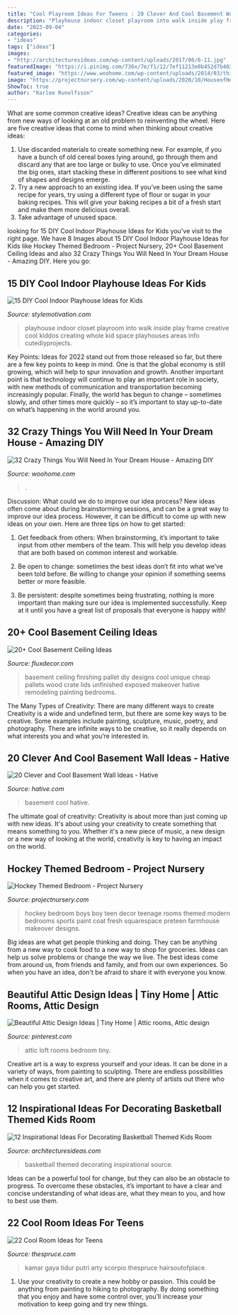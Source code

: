 ```yaml
---
title: "Cool Playroom Ideas For Tweens : 20 Clever And Cool Basement Wall Ideas"
description: "Playhouse indoor closet playroom into walk inside play frame creative cool kiddos creating whole kid space playhouses areas info cutediyprojects"
date: "2023-09-04"
categories:
- "ideas"
tags: ["ideas"]
images:
- "http://architecturesideas.com/wp-content/uploads/2017/06/6-11.jpg"
featuredImage: "https://i.pinimg.com/736x/7e/f1/12/7ef11213e0b452d7b4039c0124712364--attic-ideas-attic-design-ideas.jpg?b=t"
featured_image: "https://www.woohome.com/wp-content/uploads/2014/03/things-in-your-dream-house-22.jpg"
image: "https://projectnursery.com/wp-content/uploads/2020/10/HouseofHockeyRoom23.jpg"
ShowToc: true
author: "Karlee Runolfsson"
---
```



What are some common creative ideas?
Creative ideas can be anything from new ways of looking at an old problem to reinventing the wheel. Here are five creative ideas that come to mind when thinking about creative ideas: 
1. Use discarded materials to create something new. For example, if you have a bunch of old cereal boxes lying around, go through them and discard any that are too large or bulky to use. Once you’ve eliminated the big ones, start stacking these in different positions to see what kind of shapes and designs emerge.
2. Try a new approach to an existing idea. If you’ve been using the same recipe for years, try using a different type of flour or sugar in your baking recipes. This will give your baking recipes a bit of a fresh start and make them more delicious overall.
3. Take advantage of unused space.

	

		
looking for 15 DIY Cool Indoor Playhouse Ideas for Kids you've visit to the right page. We have 8 Images about 15 DIY Cool Indoor Playhouse Ideas for Kids like Hockey Themed Bedroom - Project Nursery, 20+ Cool Basement Ceiling Ideas and also 32 Crazy Things You Will Need In Your Dream House - Amazing DIY. Here you go:
		
    
## 15 DIY Cool Indoor Playhouse Ideas For Kids

<img loading=lazy src="https://stylemotivation.com/wp-content/uploads/2020/02/Walk-in-Closet-into-Playhouse.jpg" onerror="this.onerror=null;this.src='https://tse2.mm.bing.net/th?id=OIP.tAqGppktuzf05H3WCGZpVwHaNK&amp;pid=15.1';" alt="15 DIY Cool Indoor Playhouse Ideas for Kids">

_Source: stylemotivation.com_

>playhouse indoor closet playroom into walk inside play frame creative cool kiddos creating whole kid space playhouses areas info cutediyprojects. 

	

Key Points:
Ideas for 2022 stand out from those released so far, but there are a few key points to keep in mind. One is that the global economy is still growing, which will help to spur innovation and growth. Another important point is that technology will continue to play an important role in society, with new methods of communication and transportation becoming increasingly popular. Finally, the world has begun to change – sometimes slowly, and other times more quickly – so it’s important to stay up-to-date on what’s happening in the world around you.

    
## 32 Crazy Things You Will Need In Your Dream House - Amazing DIY

<img loading=lazy src="https://www.woohome.com/wp-content/uploads/2014/03/things-in-your-dream-house-22.jpg" onerror="this.onerror=null;this.src='https://tse2.mm.bing.net/th?id=OIP.zPwxZEJXg65nLOd2dsQEdgHaG7&amp;pid=15.1';" alt="32 Crazy Things You Will Need In Your Dream House - Amazing DIY">

_Source: woohome.com_

>. 

	

Discussion: What could we do to improve our idea process?
New ideas often come about during brainstorming sessions, and can be a great way to improve our idea process. However, it can be difficult to come up with new ideas on your own. Here are three tips on how to get started:
1. Get feedback from others: When brainstorming, it’s important to take input from other members of the team. This will help you develop ideas that are both based on common interest and workable.

2. Be open to change: sometimes the best ideas don’t fit into what we’ve been told before. Be willing to change your opinion if something seems better or more feasible.

3. Be persistent: despite sometimes being frustrating, nothing is more important than making sure our idea is implemented successfully. Keep at it until you have a great list of proposals that everyone is happy with!

    
## 20+ Cool Basement Ceiling Ideas

<img loading=lazy src="http://fluxdecor.com/wp-content/uploads/2014/05/basement-ceiling-ideas/8-basement-ceiling-old-pallet-crate-lids.jpg" onerror="this.onerror=null;this.src='https://tse1.mm.bing.net/th?id=OIP._k03zU26J4I17ADyjXtqvwHaJ4&amp;pid=15.1';" alt="20+ Cool Basement Ceiling Ideas">

_Source: fluxdecor.com_

>basement ceiling finishing pallet diy designs cool unique cheap pallets wood crate lids unfinished exposed makeover hative remodeling painting bedrooms. 

	

The Many Types of Creativity: There are many different ways to create
Creativity is a wide and undefined term, but there are some key ways to be creative. Some examples include painting, sculpture, music, poetry, and photography. There are infinite ways to be creative, so it really depends on what interests you and what you’re interested in.

    
## 20 Clever And Cool Basement Wall Ideas - Hative

<img loading=lazy src="http://hative.com/wp-content/uploads/2014/05/basement-wall-ideas/14-cool-basement-wall.jpg" onerror="this.onerror=null;this.src='https://tse4.mm.bing.net/th?id=OIP.Zu_IihuqAV17VjEmXT2JCgHaJ4&amp;pid=15.1';" alt="20 Clever and Cool Basement Wall Ideas - Hative">

_Source: hative.com_

>basement cool hative. 

	

The ultimate goal of creativity:
Creativity is about more than just coming up with new ideas. It's about using your creativity to create something that means something to you. Whether it's a new piece of music, a new design or a new way of looking at the world, creativity is key to having an impact on the world.

    
## Hockey Themed Bedroom - Project Nursery

<img loading=lazy src="https://projectnursery.com/wp-content/uploads/2020/10/HouseofHockeyRoom23.jpg" onerror="this.onerror=null;this.src='https://tse4.mm.bing.net/th?id=OIP.cUmKqFyrhy0Bn9J5KXU-UQHaJ4&amp;pid=15.1';" alt="Hockey Themed Bedroom - Project Nursery">

_Source: projectnursery.com_

>hockey bedroom boys boy teen decor teenage rooms themed modern bedrooms sports paint coat fresh squarespace preteen farmhouse makeover designs. 

	

Big ideas are what get people thinking and doing. They can be anything from a new way to cook food to a new way to shop for groceries. Ideas can help us solve problems or change the way we live. The best ideas come from around us, from friends and family, and from our own experiences. So when you have an idea, don't be afraid to share it with everyone you know.

    
## Beautiful Attic Design Ideas | Tiny Home | Attic Rooms, Attic Design

<img loading=lazy src="https://i.pinimg.com/736x/7e/f1/12/7ef11213e0b452d7b4039c0124712364--attic-ideas-attic-design-ideas.jpg?b=t" onerror="this.onerror=null;this.src='https://tse1.mm.bing.net/th?id=OIP.CCDsd2WI14-W_lGP4pO-fQHaN4&amp;pid=15.1';" alt="Beautiful Attic Design Ideas | Tiny Home | Attic rooms, Attic design">

_Source: pinterest.com_

>attic loft rooms bedroom tiny. 

	

Creative art is a way to express yourself and your ideas. It can be done in a variety of ways, from painting to sculpting. There are endless possibilities when it comes to creative art, and there are plenty of artists out there who can help you get started.

    
## 12 Inspirational Ideas For Decorating Basketball Themed Kids Room

<img loading=lazy src="http://architecturesideas.com/wp-content/uploads/2017/06/6-11.jpg" onerror="this.onerror=null;this.src='https://tse1.mm.bing.net/th?id=OIP.r1i_o8QGCCo0awARKEha_QHaFj&amp;pid=15.1';" alt="12 Inspirational Ideas For Decorating Basketball Themed Kids Room">

_Source: architecturesideas.com_

>basketball themed decorating inspirational source. 

	

Ideas can be a powerful tool for change, but they can also be an obstacle to progress. To overcome these obstacles, it’s important to have a clear and concise understanding of what ideas are, what they mean to you, and how to best use them.

    
## 22 Cool Room Ideas For Teens

<img loading=lazy src="https://www.thespruce.com/thmb/WKp8FQ4IkL3ykeReYOMg_7QbYYA=/960x0/filters:no_upscale():max_bytes(150000):strip_icc()/BohoTeenRoom-5bd8fc97c9e77c0051c3c628.jpg" onerror="this.onerror=null;this.src='https://tse4.mm.bing.net/th?id=OIP.3l6gHh3nriU2W4UTZFhuxAHaJ4&amp;pid=15.1';" alt="22 Cool Room Ideas for Teens">

_Source: thespruce.com_

>kamar gaya tidur putri arty scorpio thespruce hairsoutofplace. 

	

1. Use your creativity to create a new hobby or passion. This could be anything from painting to hiking to photography. By doing something that you enjoy and have some control over, you’ll increase your motivation to keep going and try new things.

